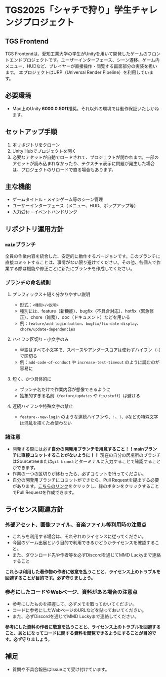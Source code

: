 # **TGS2025「シャチで狩り」学生チャレンジプロジェクト**

## TGS Frontend
TGS Frontendは、愛知工業大学の学生がUnityを用いて開発したゲームのフロントエンドプロジェクトです。ユーザーインターフェース、シーン遷移、ゲーム内メニュー、HUDなど、プレイヤーが直接操作・閲覧する画面部分の実装を担います。
本プロジェクトはURP（Universal Render Pipeline）を利用しています。

## 必要環境

- Mac上のUnity **6000.0.50f1**推奨。それ以外の環境では動作保証いたしかねます。

## セットアップ手順

1. 本リポジトリをクローン
2. Unity Hubでプロジェクトを開く
3. 必要なアセットが自動でロードされて、プロジェクトが開かれます。一部のアセットが読み込まれなかったり、テクスチャ表示に問題が発生した場合は、プロジェクトのリロードで直る場合もあります。

## 主な機能

- ゲームタイトル・メインゲーム等のシーン管理
- ユーザーインターフェース（メニュー、HUD、ポップアップ等）
- 入力受付・イベントハンドリング

## リポジトリ運用方針

### `main`ブランチ
全員の作業内容を統合した、安定的に動作するバージョンです。このブランチに直接コミットすることは、事情がない限り避けてください。その他、各個人で作業する際は機能や修正ごとに新たにブランチを作成してください。

### ブランチの命名規則
1. プレフィックス＋短く分かりやすい説明
   - 形式：`<種別>/<説明>`
   - 種別には、feature（新機能）、bugfix（不具合対応）、hotfix（緊急修正）、chore（雑務）、doc（ドキュメント）などを用いる
   - 例：`feature/add-login-button`、`bugfix/fix-date-display`、`chore/update-dependencies`

2. ハイフン区切り・小文字のみ
   - 単語はすべて小文字で、スペースやアンダースコアは使わずハイフン（-）で区切る
   - 例：`add-code-of-conduct` や `increase-test-timeout` のように読むのが容易に

3. 短く、かつ具体的に
   - ブランチ名だけで作業内容が想像できるように
   - 抽象的すぎる名前（`feature/updates` や `fix/stuff`）は避ける

4. 連続ハイフンや特殊文字の禁止
   - `feature--new-login` のような連続ハイフンや、`!`、`?`、`@`などの特殊文字は混乱を招くため使わない

### 諸注意
* 開発する際には必ず**自分の開発用ブランチを用意すること！！mainブランチに直接コミットすることがないように！！**
  現在の自分の居場所のブランチはSourcetreeまたは`git branch`とターミナルに入力することで確認することができます。
* 作業の一つの区切りが終わったら、必ずコミットを行ってください。
* 自分の開発用ブランチにコミットができたら、Pull Requestを提出する必要があります。[こちらのリンク](https://github.com/tgs2025-ait/tgs-front/pulls)をクリックし、緑のボタンをクリックすることでPull Requestを作成できます。

## ライセンス関連方針

### 外部アセット、画像ファイル、音楽ファイル等利用時の注意点
- これらを利用する場合は、それぞれのライセンスに従ってください。
- 今回のゲーム出展という目的で利用できるかどうかライセンスを確認すること。
- また、ダウンロード先や作者等を必ずDiscordを通じてMMD Luckyまで連絡すること

**これらは利用した著作物の作者に敬意を払うことと、ライセンス上のトラブルを回避することが目的です。必ず守りましょう。**

### 参考にしたコードやWebページ、資料がある場合の注意点
- 参考にしたものを把握して、必ずメモを取っておいてください。
- コードに参考にしたWebページのURLなどを貼っておいてください。
- また、必ずDiscordを通じてMMD Luckyまで連絡してください。

**参考にした資料の作者に敬意を払うことと、ライセンス上のトラブルを回避すること、あとになってコードに関する資料を閲覧できるようにすることが目的です。必ず守りましょう。**

## 補足

- 質問や不具合報告はIssueにて受け付けています。
